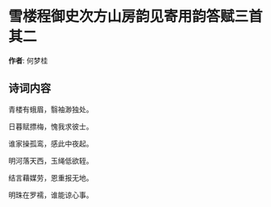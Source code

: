 # 雪楼程御史次方山房韵见寄用韵答赋三首  其二

**作者**: 何梦桂

## 诗词内容

青楼有蛾眉，翳袖渺独处。

日暮赋摽梅，愧我求彼士。

谁家操孤鸾，感此中夜起。

明河落天西，玉绳低欲轾。

结言藉媒劳，恩重报无地。

明珠在罗襦，谁能谅心事。

